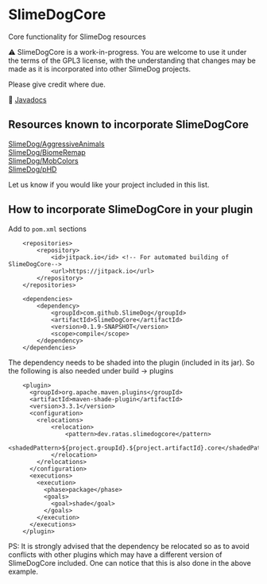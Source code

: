 # SlimeDogCore
Core functionality for SlimeDog resources

⚠️ SlimeDogCore is a work-in-progress.
You are welcome to use it under the terms of the GPL3 license,
with the understanding that changes may be made as it is incorporated into other SlimeDog projects.

Please give credit where due.

📜 [Javadocs](https://blackdog.straight8.com/minecraft/SlimeDogCore/javadocs/)

## Resources known to incorporate SlimeDogCore
[SlimeDog/AggressiveAnimals](https://github.com/SlimeDog/AggressiveAnimals/) <br>
[SlimeDog/BiomeRemap](https://github.com/SlimeDog/BiomeRemap/) <br>
[SlimeDog/MobColors](https://github.com/SlimeDog/MobColors/) <br>
[SlimeDog/pHD](https://github.com/SlimeDog/pHD/) <br>

Let us know if you would like your project included in this list.

## How to incorporate SlimeDogCore in your plugin
Add to `pom.xml` sections
```
    <repositories>
        <repository>
            <id>jitpack.io</id> <!-- For automated building of SlimeDogCore-->
            <url>https://jitpack.io</url>
        </repository>
    </repositories>
    
    <dependencies>
        <dependency>
            <groupId>com.github.SlimeDog</groupId>
            <artifactId>SlimeDogCore</artifactId>
            <version>0.1.9-SNAPSHOT</version>
            <scope>compile</scope>
        </dependency>
    </dependencies>
```
The dependency needs to be shaded into the plugin (included in its jar).
So the following is also needed under build -> plugins
```
    <plugin>
      <groupId>org.apache.maven.plugins</groupId>
      <artifactId>maven-shade-plugin</artifactId>
      <version>3.3.1</version>
      <configuration>
        <relocations>
            <relocation>
                <pattern>dev.ratas.slimedogcore</pattern>
                <shadedPattern>${project.groupId}.${project.artifactId}.core</shadedPattern>
            </relocation>
        </relocations>
      </configuration>
      <executions>
        <execution>
          <phase>package</phase>
          <goals>
            <goal>shade</goal>
          </goals>
        </execution>
      </executions>
    </plugin>
```
PS: It is strongly advised that the dependency be relocated so as to avoid conflicts with other plugins which may have a different version of SlimeDogCore included. One can notice that this is also done in the above example.
